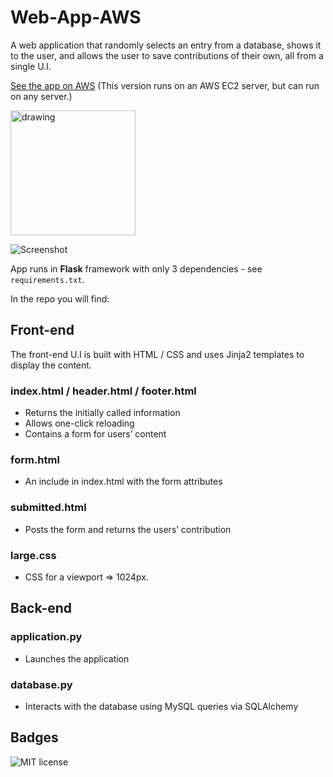 # Web-App-AWS

A web application that randomly selects an entry from a database, shows it to the user, and allows the user to save contributions of their own, all from a single U.I.

[See the app on AWS](http://randomwisdom.eu-west-2.elasticbeanstalk.com/) (This version runs on an AWS EC2 server, but can run on any server.)

<img src="https://followcrom.online/embeds/domdom.png" alt="drawing" width="200"/>

![Screenshot](https://followcrom.online/embeds/domdom.png)

App runs in **Flask** framework with only 3 dependencies - see `requirements.txt`.

In the repo you will find:

## Front-end
The front-end U.I is built with HTML / CSS and uses Jinja2 templates to display the content.

### index.html / header.html / footer.html
- Returns the initially called information
- Allows one-click reloading
- Contains a form for users’ content

### form.html
- An include in index.html with the form attributes

### submitted.html
- Posts the form and returns the users’ contribution

### large.css
- CSS for a viewport => 1024px.

## Back-end
### application.py
- Launches the application

### database.py
- Interacts with the database using MySQL queries via SQLAlchemy

## Badges
![MIT license](https://badgen.net/badge/license/MIT/blue)
